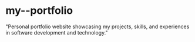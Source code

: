 # my--portfolio
"Personal portfolio website showcasing my projects, skills, and experiences in software development and technology."

